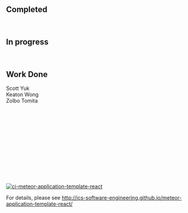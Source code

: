 ## Completed


<br/>

## In progress


<br/>

## Work Done
Scott Yuk <br/>
Keaton Wong <br/>
Zolbo Tomita <br/>


<br/><br/><br/><br/><br/><br/><br/><br/><br/><br/><br/><br/>
[![ci-meteor-application-template-react](https://github.com/ics-software-engineering/meteor-application-template-react/actions/workflows/ci.yml/badge.svg)](https://github.com/ics-software-engineering/meteor-application-template-react/actions/workflows/ci.yml)

For details, please see http://ics-software-engineering.github.io/meteor-application-template-react/
